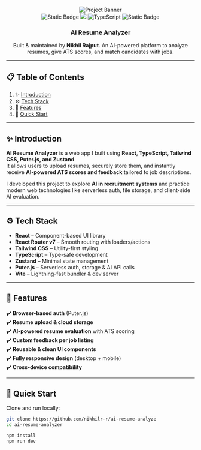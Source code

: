 <div align="center">
  <br />
    <img src="public/icon/bg.png" alt="Project Banner">
  <br />

  <div>
    <img alt="Static Badge" src="https://img.shields.io/badge/React-4c84f3?style=for-the-badge&logo=react&logoColor=white">
    <img src="https://img.shields.io/badge/-Tailwind-38B2AC?style=for-the-badge&logo=tailwind-css&logoColor=white" />
    <img src="https://img.shields.io/badge/-TypeScript-black?style=for-the-badge&logoColor=white&logo=typescript&color=3178C6" alt="TypeScript" />
    <img alt="Static Badge" src="https://img.shields.io/badge/Puter.js-181758?style=for-the-badge&logoColor=white">
  </div>

  <h3 align="center">AI Resume Analyzer</h3>

   <div align="center">
     Built & maintained by <b>Nikhil Rajput</b>.  
     An AI-powered platform to analyze resumes, give ATS scores, and match candidates with jobs.  
   </div>
</div>

---

## 📋 Table of Contents
1. ✨ [Introduction](#introduction)  
2. ⚙️ [Tech Stack](#tech-stack)  
3. 🔋 [Features](#features)  
4. 🤸 [Quick Start](#quick-start)  

---

## ✨ Introduction <a name="introduction"></a>

**AI Resume Analyzer** is a web app I built using **React, TypeScript, Tailwind CSS, Puter.js, and Zustand**.  
It allows users to upload resumes, securely store them, and instantly receive **AI-powered ATS scores and feedback** tailored to job descriptions.  

I developed this project to explore **AI in recruitment systems** and practice modern web technologies like serverless auth, file storage, and client-side AI evaluation.  

---

## ⚙️ Tech Stack <a name="tech-stack"></a>

- **React** – Component-based UI library  
- **React Router v7** – Smooth routing with loaders/actions  
- **Tailwind CSS** – Utility-first styling  
- **TypeScript** – Type-safe development  
- **Zustand** – Minimal state management  
- **Puter.js** – Serverless auth, storage & AI API calls  
- **Vite** – Lightning-fast bundler & dev server  

---

## 🔋 Features <a name="features"></a>

✔️ **Browser-based auth** (Puter.js)  
✔️ **Resume upload & cloud storage**  
✔️ **AI-powered resume evaluation** with ATS scoring  
✔️ **Custom feedback per job listing**  
✔️ **Reusable & clean UI components**  
✔️ **Fully responsive design** (desktop + mobile)  
✔️ **Cross-device compatibility**  

---

## 🤸 Quick Start <a name="quick-start"></a>

Clone and run locally:

```bash
git clone https://github.com/nikhilr-r/ai-resume-analyze
cd ai-resume-analyzer

npm install
npm run dev
